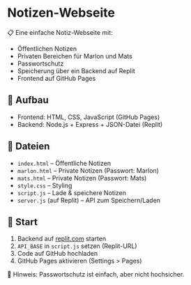 # Notizen-Webseite

📋 Eine einfache Notiz-Webseite mit:

- Öffentlichen Notizen
- Privaten Bereichen für Marlon und Mats
- Passwortschutz
- Speicherung über ein Backend auf Replit
- Frontend auf GitHub Pages

## 🧱 Aufbau

- Frontend: HTML, CSS, JavaScript (GitHub Pages)
- Backend: Node.js + Express + JSON-Datei (Replit)

## 📂 Dateien

- `index.html` – Öffentliche Notizen
- `marlon.html` – Private Notizen (Passwort: Marlon)
- `mats.html` – Private Notizen (Passwort: Mats)
- `style.css` – Styling
- `script.js` – Lade & speichere Notizen
- `server.js` (auf Replit) – API zum Speichern/Laden

## 🚀 Start

1. Backend auf [replit.com](https://replit.com) starten
2. `API_BASE` in `script.js` setzen (Replit-URL)
3. Code auf GitHub hochladen
4. GitHub Pages aktivieren (Settings > Pages)

🔐 Hinweis: Passwortschutz ist einfach, aber nicht hochsicher.
